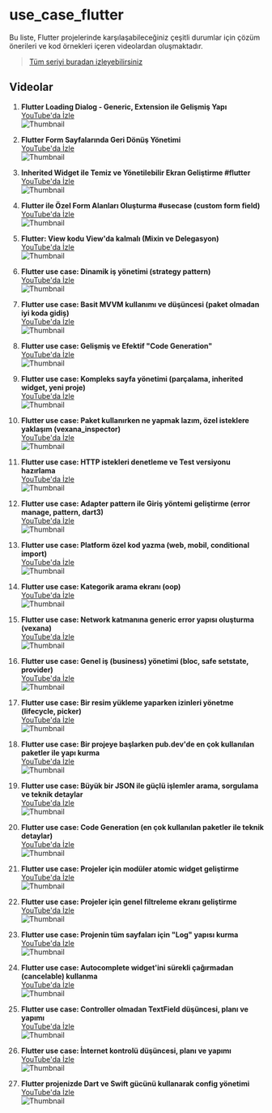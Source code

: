 # use_case_flutter


Bu liste, Flutter projelerinde karşılaşabileceğiniz çeşitli durumlar için çözüm önerileri ve kod örnekleri içeren videolardan oluşmaktadır.


>  [Tüm seriyi buradan izleyebilirsiniz](https://www.youtube.com/playlist?list=PL1k5oWAuBhgVAojyfTTwWKi42khBra9Y4)  

## Videolar

1. **Flutter Loading Dialog - Generic, Extension ile Gelişmiş Yapı**  
   [YouTube'da İzle](https://www.youtube.com/watch?v=_GYE8jejwPI)  
   ![Thumbnail](https://img.youtube.com/vi/_GYE8jejwPI/0.jpg)

2. **Flutter Form Sayfalarında Geri Dönüş Yönetimi**  
   [YouTube'da İzle](https://www.youtube.com/watch?v=q9lQW22MOpw)  
   ![Thumbnail](https://img.youtube.com/vi/q9lQW22MOpw/0.jpg)

3. **Inherited Widget ile Temiz ve Yönetilebilir Ekran Geliştirme #flutter**  
   [YouTube'da İzle](https://www.youtube.com/watch?v=YPS8vAjUm4o)  
   ![Thumbnail](https://img.youtube.com/vi/YPS8vAjUm4o/0.jpg)

4. **Flutter ile Özel Form Alanları Oluşturma #usecase (custom form field)**  
   [YouTube'da İzle](https://www.youtube.com/watch?v=6OI4m90Ao0E)  
   ![Thumbnail](https://img.youtube.com/vi/6OI4m90Ao0E/0.jpg)

5. **Flutter: View kodu View'da kalmalı (Mixin ve Delegasyon)**  
   [YouTube'da İzle](https://www.youtube.com/watch?v=Pz9XmXTZApo)  
   ![Thumbnail](https://img.youtube.com/vi/Pz9XmXTZApo/0.jpg)

6. **Flutter use case: Dinamik iş yönetimi (strategy pattern)**  
   [YouTube'da İzle](https://www.youtube.com/watch?v=IBVTg2U982Y)  
   ![Thumbnail](https://img.youtube.com/vi/IBVTg2U982Y/0.jpg)

7. **Flutter use case: Basit MVVM kullanımı ve düşüncesi (paket olmadan iyi koda gidiş)**  
   [YouTube'da İzle](https://www.youtube.com/watch?v=h2Niby0Kx4o)  
   ![Thumbnail](https://img.youtube.com/vi/h2Niby0Kx4o/0.jpg)

8. **Flutter use case: Gelişmiş ve Efektif "Code Generation"**  
   [YouTube'da İzle](https://www.youtube.com/watch?v=m5ZM6Yo-tdg)  
   ![Thumbnail](https://img.youtube.com/vi/m5ZM6Yo-tdg/0.jpg)

9. **Flutter use case: Kompleks sayfa yönetimi (parçalama, inherited widget, yeni proje)**  
   [YouTube'da İzle](https://www.youtube.com/watch?v=JjKq_Q5X5c8)  
   ![Thumbnail](https://img.youtube.com/vi/JjKq_Q5X5c8/0.jpg)

10. **Flutter use case: Paket kullanırken ne yapmak lazım, özel isteklere yaklaşım (vexana_inspector)**  
    [YouTube'da İzle](https://www.youtube.com/watch?v=wPF3yvGUOgM)  
    ![Thumbnail](https://img.youtube.com/vi/wPF3yvGUOgM/0.jpg)

11. **Flutter use case: HTTP istekleri denetleme ve Test versiyonu hazırlama**  
    [YouTube'da İzle](https://www.youtube.com/watch?v=-_BNkC_pLgg)  
    ![Thumbnail](https://img.youtube.com/vi/-_BNkC_pLgg/0.jpg)

12. **Flutter use case: Adapter pattern ile Giriş yöntemi geliştirme (error manage, pattern, dart3)**  
    [YouTube'da İzle](https://www.youtube.com/watch?v=eSNkBClxruU)  
    ![Thumbnail](https://img.youtube.com/vi/eSNkBClxruU/0.jpg)

13. **Flutter use case: Platform özel kod yazma (web, mobil, conditional import)**  
    [YouTube'da İzle](https://www.youtube.com/watch?v=_fTXoYN0VnE)  
    ![Thumbnail](https://img.youtube.com/vi/_fTXoYN0VnE/0.jpg)

15. **Flutter use case: Kategorik arama ekranı (oop)**  
    [YouTube'da İzle](https://www.youtube.com/watch?v=-u5Rl_cE2jQ)  
    ![Thumbnail](https://img.youtube.com/vi/-u5Rl_cE2jQ/0.jpg)

16. **Flutter use case: Network katmanına generic error yapısı oluşturma (vexana)**  
    [YouTube'da İzle](https://www.youtube.com/watch?v=5dm2M0GGEcE)  
    ![Thumbnail](https://img.youtube.com/vi/5dm2M0GGEcE/0.jpg)

17. **Flutter use case: Genel iş (business) yönetimi (bloc, safe setstate, provider)**  
    [YouTube'da İzle](https://www.youtube.com/watch?v=FYUVFwwEx-A)  
    ![Thumbnail](https://img.youtube.com/vi/FYUVFwwEx-A/0.jpg)

18. **Flutter use case: Bir resim yükleme yaparken izinleri yönetme (lifecycle, picker)**  
    [YouTube'da İzle](https://www.youtube.com/watch?v=MDAEOmZg8fc)  
    ![Thumbnail](https://img.youtube.com/vi/MDAEOmZg8fc/0.jpg)

19. **Flutter use case: Bir projeye başlarken pub.dev'de en çok kullanılan paketler ile yapı kurma**  
    [YouTube'da İzle](https://www.youtube.com/watch?v=ZhkwKvSyc1I)  
    ![Thumbnail](https://img.youtube.com/vi/ZhkwKvSyc1I/0.jpg)

20. **Flutter use case: Büyük bir JSON ile güçlü işlemler arama, sorgulama ve teknik detaylar**  
    [YouTube'da İzle](https://www.youtube.com/watch?v=TLDushxGqE0)  
    ![Thumbnail](https://img.youtube.com/vi/TLDushxGqE0/0.jpg)

21. **Flutter use case: Code Generation (en çok kullanılan paketler ile teknik detaylar)**  
    [YouTube'da İzle](https://www.youtube.com/watch?v=dCLLPm0PPfk)  
    ![Thumbnail](https://img.youtube.com/vi/dCLLPm0PPfk/0.jpg)

22. **Flutter use case: Projeler için modüler atomic widget geliştirme**  
    [YouTube'da İzle](https://www.youtube.com/watch?v=tveRkcFxyY0)  
    ![Thumbnail](https://img.youtube.com/vi/tveRkcFxyY0/0.jpg)

23. **Flutter use case: Projeler için genel filtreleme ekranı geliştirme**  
    [YouTube'da İzle](https://www.youtube.com/watch?v=1ZQSO5d5Yl4)  
    ![Thumbnail](https://img.youtube.com/vi/1ZQSO5d5Yl4/0.jpg)

24. **Flutter use case: Projenin tüm sayfaları için "Log" yapısı kurma**  
    [YouTube'da İzle](https://www.youtube.com/watch?v=vilkCB7nq38)  
    ![Thumbnail](https://img.youtube.com/vi/vilkCB7nq38/0.jpg)

25. **Flutter use case: Autocomplete widget'ini sürekli çağırmadan (cancelable) kullanma**  
    [YouTube'da İzle](https://www.youtube.com/watch?v=j8536d_27_M)  
    ![Thumbnail](https://img.youtube.com/vi/j8536d_27_M/0.jpg)

26. **Flutter use case: Controller olmadan TextField düşüncesi, planı ve yapımı**  
    [YouTube'da İzle](https://www.youtube.com/watch?v=oj0ZLIWKEUM)  
    ![Thumbnail](https://img.youtube.com/vi/oj0ZLIWKEUM/0.jpg)

27. **Flutter use case: İnternet kontrolü düşüncesi, planı ve yapımı**  
    [YouTube'da İzle](https://www.youtube.com/watch?v=9d6UhpBNAJc)  
    ![Thumbnail](https://img.youtube.com/vi/9d6UhpBNAJc/0.jpg)

29. **Flutter projenizde Dart ve Swift gücünü kullanarak config yönetimi**  
    [YouTube'da İzle](https://www.youtube.com/watch?v=qynJKDrwF24)  
    ![Thumbnail](https://img.youtube.com/vi/qynJKDrwF24/0.jpg)

